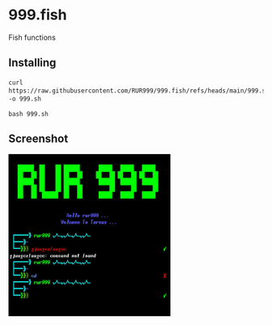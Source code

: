 # 999.fish
Fish functions

## Installing 
```
curl https://raw.githubusercontent.com/RUR999/999.fish/refs/heads/main/999.sh -o 999.sh
```
```run
bash 999.sh
```
## Screenshot 
<img src="https://raw.githubusercontent.com/RUR999/999.fish/refs/heads/main/files/ss.jpg" align="center" width="320px" height="320px"/>
